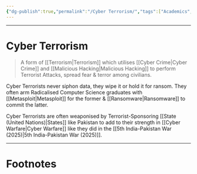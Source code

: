 ```yaml
---
{"dg-publish":true,"permalink":"/Cyber Terrorism/","tags":["Academics","CyberSec"]}
---
```



---
# Cyber Terrorism
> A form of [[Terrorism\|Terrorism]] which utilises [[Cyber Crime\|Cyber Crime]] and [[Malicious Hacking\|Malicious Hacking]] to perform Terrorist Attacks, spread fear & terror among civilians. 

Cyber Terrorists never siphon data, they wipe it or hold it for ransom.
They often arm Radicalised Computer Science graduates with [[Metasploit\|Metasploit]] for the former & [[Ransomware\|Ransomware]] to commit the latter.

Cyber Terrorists are often weaponised by Terrorist-Sponsoring [[State (United Nations)\|States]] like Pakistan to add to their strength in [[Cyber Warfare\|Cyber Warfare]] like they did in the [[5th India-Pakistan War (2025)\|5th India-Pakistan War (2025)]]. 

---
# Footnotes